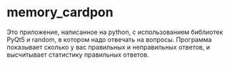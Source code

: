 # memory_cardpon 
Это приложение, написанное на python, с использованием библиотек PyQt5 и random, в котором надо отвечать на вопросы.
Программа показывает сколько у вас правильных и неправильных ответов, и высчитывает статистику правильных ответов.
